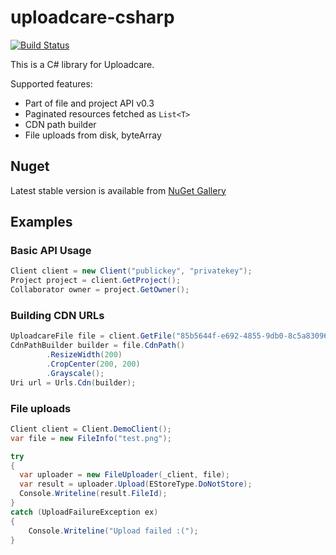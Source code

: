 uploadcare-csharp
===============

[![Build Status](https://travis-ci.org/okolobaxa/uploadcare-csharp.svg)](https://travis-ci.org/okolobaxa/uploadcare-csharp)

This is a C# library for Uploadcare.

Supported features:

- Part of file and project API v0.3
- Paginated resources fetched as `List<T>`
- CDN path builder
- File uploads from disk, byteArray

## Nuget
Latest stable version is available from [NuGet Gallery](https://www.nuget.org/packages/UploadcareCSharp/)

## Examples
### Basic API Usage

```csharp
Client client = new Client("publickey", "privatekey");
Project project = client.GetProject();
Collaborator owner = project.GetOwner();
```

### Building CDN URLs

```csharp
UploadcareFile file = client.GetFile("85b5644f-e692-4855-9db0-8c5a83096e25");
CdnPathBuilder builder = file.CdnPath()
        .ResizeWidth(200)
        .CropCenter(200, 200)
        .Grayscale();
Uri url = Urls.Cdn(builder);
```
### File uploads

```csharp
Client client = Client.DemoClient();
var file = new FileInfo("test.png");

try
{
  var uploader = new FileUploader(_client, file);
  var result = uploader.Upload(EStoreType.DoNotStore);
  Console.Writeline(result.FileId);
} 
catch (UploadFailureException ex) 
{
    Console.Writeline("Upload failed :(");
}
```

